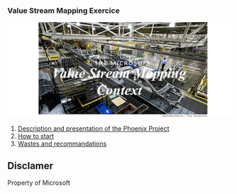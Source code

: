 ### Value Stream Mapping Exercice

![](./media/VSM.png)

1. [Description and presentation of the Phoenix Project](Presentation.md)
2. [How to start](HowStart.md)
3. [Wastes and recommandations](Wastes.md)

## Disclamer

Property of Microsoft
